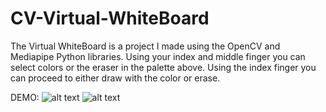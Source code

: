 # CV-Virtual-WhiteBoard

The Virtual WhiteBoard is a project I made using the OpenCV and Mediapipe Python libraries. Using your index and middle finger you can select colors or the eraser in the palette above. Using the index finger you can proceed to either draw with the color or erase.

DEMO:
![alt text](https://github.com/Stephenwang3801/CV-Virtual-WhiteBoard/blob/main/img/ezgif.com-gif-maker.gif)
![alt text](https://github.com/Stephenwang3801/CV-Virtual-WhiteBoard/blob/main/img/HelloWorld.png)
